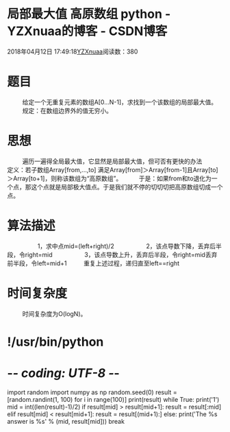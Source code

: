 # 局部最大值 高原数组 python - YZXnuaa的博客 - CSDN博客
2018年04月12日 17:49:18[YZXnuaa](https://me.csdn.net/YZXnuaa)阅读数：380

# 题目
         给定一个无重复元素的数组A[0…N-1]，求找到一个该数组的局部最大值。
         规定：在数组边界外的值无穷小。
# 思想
         遍历一遍得全局最大值，它显然是局部最大值，但可否有更快的办法
         定义：若子数组Array[from,…,to] 满足Array[from]＞Array[from-1]且Array[to]＞Array[to+1]，则称该数组为“高原数组”。
         于是：如果from和to退化为一个点，那这个点就是局部极大值点。于是我们就不停的切切切把高原数组切成一个点。
# 算法描述
                  1，求中点mid=(left+right)/2
                  2，该点导数下降，丢弃后半段，令right=mid
                  3，该点导数上升，丢弃后半段，令right=mid丢弃前半段，令left=mid+1
         重复上述过程，递归直至left==right
# 时间复杂度
         时间复杂度为O(logN)。
# !/usr/bin/python
# -*- coding: UTF-8 -*-
import random
import numpy as np
random.seed(0)
result = [random.randint(1, 100) for i in range(100)]
print(result)
while True:
    print('1')
    mid = int((len(result)-1)/2)
    if result[mid] > result[mid+1]:
        result = result[:mid]
    elif result[mid] < result[mid+1]:
        result = result[(mid+1):]
    else:
        print('The %s answer is %s' % (mid, result[mid]))
        break
